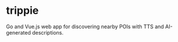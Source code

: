 # trippie
Go and Vue.js web app for discovering nearby POIs with TTS and AI-generated descriptions.
